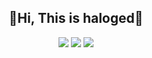 <dev style="text-align: center;">
<h2>👋Hi, This is haloged👋</h2>
<p style="text-align: center;">
<img src="https://github-readme-stats.vercel.app/api?username=haloged">
<img src="https://img.shields.io/github/followers/haloged?label=followers&style=radical&count_private=true">
<a harf="https://haloged.github.io/haloged1/"><img src="https://img.shields.io/badge/Web-%E6%88%91%E7%9A%84%E5%B0%8F%E7%A0%B4%E7%AB%99-brightgreen"></a>
</p>
</dev>
